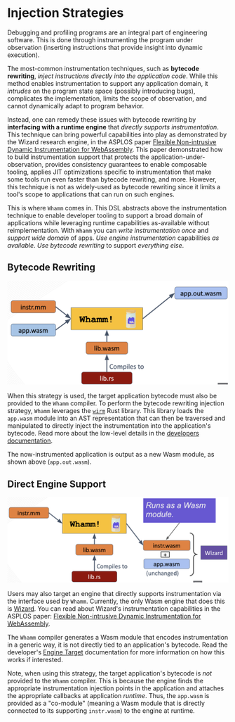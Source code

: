 # Injection Strategies #

Debugging and profiling programs are an integral part of engineering software.
This is done through instrumenting the program under observation (inserting instructions that provide insight into dynamic execution).

The most-common instrumentation techniques, such as **bytecode rewriting**, _inject instructions directly into the application code_.
While this method enables instrumentation to support any application domain, it _intrudes_ on the program state space (possibly introducing bugs), complicates the implementation, limits the scope of observation, and cannot dynamically adapt to program behavior.

Instead, one can remedy these issues with bytecode rewriting by **interfacing with a runtime engine** that _directly supports instrumentation_.
This technique can bring powerful capabilities into play as demonstrated by the Wizard research engine, in the ASPLOS paper [Flexible Non-intrusive Dynamic Instrumentation for WebAssembly](https://dl.acm.org/doi/10.1145/3620666.3651338).
This paper demonstrated how to build instrumentation support that protects the application-under-observation, provides consistency guarantees to enable composable tooling, applies JIT optimizations specific to instrumentation that make some tools run even faster than bytecode rewriting, and more.
However, this technique is not as widely-used as bytecode rewriting since it limits a tool's scope to applications that can run on such engines.

This is where `Whamm` comes in.
This DSL abstracts above the instrumentation technique to enable developer tooling to support a broad domain of applications while leveraging runtime capabilities as-available without reimplementation.
With `Whamm` you can _write instrumentation once_ and _support wide domain_ of apps.
_Use engine instrumentation_ capabilities _as available_.
_Use bytecode rewriting_ to support _everything else_.

## Bytecode Rewriting ##
![rewriting.png](../images/rewriting.png)

When this strategy is used, the target application bytecode must also be provided to the `Whamm` compiler.
To perform the bytecode rewriting injection strategy, `Whamm` leverages the [`wirm`](https://github.com/composablesys/wirm) Rust library.
This library loads the `app.wasm` module into an AST representation that can then be traversed and manipulated to directly inject the instrumentation into the application's bytecode.
Read more about the low-level details in the [developers documentation](../devs/intro.md).

The now-instrumented application is output as a new Wasm module, as shown above (`app.out.wasm`).

## Direct Engine Support ##

![engine.png](../images/engine.png)

Users may also target an engine that directly supports instrumentation via the interface used by `Whamm`.
Currently, the only Wasm engine that does this is [Wizard](https://github.com/titzer/wizard-engine).
You can read about Wizard's instrumentation capabilities in the ASPLOS paper: [Flexible Non-intrusive Dynamic Instrumentation for WebAssembly](https://dl.acm.org/doi/10.1145/3620666.3651338).

The `Whamm` compiler generates a Wasm module that encodes instrumentation in a generic way, it is not directly tied to an application's bytecode.
Read the developer's [Engine Target](../devs/emit/wei.md) documentation for more information on how this works if interested.

Note, when using this strategy, the target application's bytecode is _not_ provided to the `Whamm` compiler.
This is because the engine finds the appropriate instrumentation injection points in the application and attaches the appropriate callbacks at application _runtime_.
Thus, the `app.wasm` is provided as a "co-module" (meaning a Wasm module that is directly connected to its supporting `instr.wasm`) to the engine at runtime.
